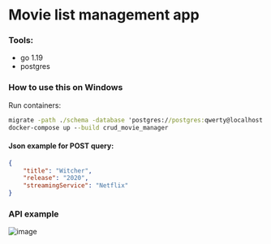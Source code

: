 # Movie list management app
  ### Tools:
  - go 1.19
  - postgres

 ### How to use this on Windows
 Run containers:

```cmd
migrate -path ./schema -database 'postgres://postgres:qwerty@localhost:5432/postgres?sslmode=disable' up
docker-compose up --build crud_movie_manager
```

#### Json example for POST query:
```json
{
    "title": "Witcher",
    "release": "2020",
    "streamingService": "Netflix"
}
```

### API example
![image](https://github.com/BalamutDiana/crud_movie_manager/blob/main/example.gif)
